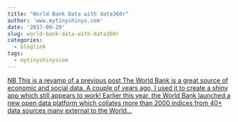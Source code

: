 ```yaml
---
title: "World Bank Data with data360r"
author: 'www.mytinyshinys.com'
date: '2017-09-29'
slug: world-bank-data-with-data360r
categories:
  - bloglink
tags:
  - mytinyshinyscom
---
```


[NB This is a revamp of a previous post The World Bank is a great source of economic and social data. A couple of years ago, I used it to create a shiny app which still appears to work! Earlier this year, the World Bank launched a new open data platform which collates more than 2000 indices from 40+ data sources many external to the World...<click to read more>](https://www.mytinyshinys.com/2017/09/29/data360r/)


